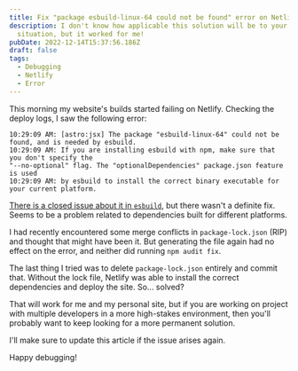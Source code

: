 ```yaml
---
title: Fix "package esbuild-linux-64 could not be found" error on Netlify
description: I don't know how applicable this solution will be to your
  situation, but it worked for me!
pubDate: 2022-12-14T15:37:56.186Z
draft: false
tags:
  - Debugging
  - Netlify
  - Error
---
```

This morning my website's builds started failing on Netlify. Checking the deploy logs, I saw the following error:

```
10:29:09 AM: [astro:jsx] The package "esbuild-linux-64" could not be found, and is needed by esbuild.
10:29:09 AM: If you are installing esbuild with npm, make sure that you don't specify the
"--no-optional" flag. The "optionalDependencies" package.json feature is used
10:29:09 AM: by esbuild to install the correct binary executable for your current platform.
```

[There is a closed issue about it in `esbuild`](https://github.com/evanw/esbuild/issues/1819), but there wasn't a definite fix. Seems to be a problem related to dependencies built for different platforms.

I had recently encountered some merge conflicts in `package-lock.json` (RIP) and thought that might have been it. But generating the file again had no effect on the error, and neither did running `npm audit fix`.

The last thing I tried was to delete `package-lock.json` entirely and commit that. Without the lock file, Netlify was able to install the correct dependencies and deploy the site. So... solved?

That will work for me and my personal site, but if you are working on project with multiple developers in a more high-stakes environment, then you'll probably want to keep looking for a more permanent solution.

I'll make sure to update this article if the issue arises again.

Happy debugging!